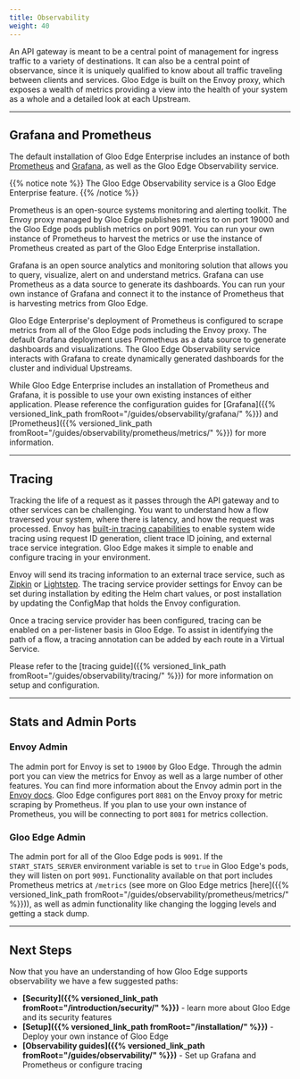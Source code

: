 ```yaml
---
title: Observability
weight: 40
---
```


An API gateway is meant to be a central point of management for ingress traffic to a variety of destinations. It can also be a central point of observance, since it is uniquely qualified to know about all traffic traveling between clients and services. Gloo Edge is built on the Envoy proxy, which exposes a wealth of metrics providing a view into the health of your system as a whole and a detailed look at each Upstream.

---

## Grafana and Prometheus

The default installation of Gloo Edge Enterprise includes an instance of both [Prometheus](https://prometheus.io/docs/introduction/overview/) and [Grafana](https://grafana.com/), as well as the Gloo Edge Observability service.

{{% notice note %}}
The Gloo Edge Observability service is a Gloo Edge Enterprise feature.
{{% /notice %}}

Prometheus is an open-source systems monitoring and alerting toolkit. The Envoy proxy managed by Gloo Edge publishes metrics to on port 19000 and the Gloo Edge pods publish metrics on port 9091. You can run your own instance of Prometheus to harvest the metrics or use the instance of Prometheus created as part of the Gloo Edge Enterprise installation.

Grafana is an open source analytics and monitoring solution that allows you to query, visualize, alert on and understand metrics. Grafana can use Prometheus as a data source to generate its dashboards. You can run your own instance of Grafana and connect it to the instance of Prometheus that is harvesting metrics from Gloo Edge.

Gloo Edge Enterprise's deployment of Prometheus is configured to scrape metrics from all of the Gloo Edge pods including the Envoy proxy. The default Grafana deployment uses Prometheus as a data source to generate dashboards and visualizations. The Gloo Edge Observability service interacts with Grafana to create dynamically generated dashboards for the cluster and individual Upstreams.

While Gloo Edge Enterprise includes an installation of Prometheus and Grafana, it is possible to use your own existing instances of either application. Please reference the configuration guides for [Grafana]({{% versioned_link_path fromRoot="/guides/observability/grafana/" %}}) and [Prometheus]({{% versioned_link_path fromRoot="/guides/observability/prometheus/metrics/" %}}) for more information.

---

## Tracing

Tracking the life of a request as it passes through the API gateway and to other services can be challenging. You want to understand how a flow traversed your system, where there is latency, and how the request was processed. Envoy has [built-in tracing capabilities](https://www.envoyproxy.io/docs/envoy/latest/intro/arch_overview/observability/tracing.html) to enable system wide tracing using request ID generation, client trace ID joining, and external trace service integration. Gloo Edge makes it simple to enable and configure tracing in your environment.

Envoy will send its tracing information to an external trace service, such as [Zipkin](https://zipkin.io/) or [Lightstep](https://lightstep.com/). The tracing service provider settings for Envoy can be set during installation by editing the Helm chart values, or post installation by updating the ConfigMap that holds the Envoy configuration.

Once a tracing service provider has been configured, tracing can be enabled on a per-listener basis in Gloo Edge. To assist in identifying the path of a flow, a tracing annotation can be added by each route in a Virtual Service.

Please refer to the [tracing guide]({{% versioned_link_path fromRoot="/guides/observability/tracing/" %}}) for more information on setup and configuration.

---

## Stats and Admin Ports

### Envoy Admin

The admin port for Envoy is set to `19000` by Gloo Edge. Through the admin port you can view the metrics for Envoy as well as a large number of other features. You can find more information about the Envoy admin port in the [Envoy docs](https://www.envoyproxy.io/docs/envoy/v1.7.0/operations/admin). Gloo Edge configures port `8081` on the Envoy proxy for metric scraping by Prometheus. If you plan to use your own instance of Prometheus, you will be connecting to port `8081` for metrics collection.

### Gloo Edge Admin

The admin port for all of the Gloo Edge pods is `9091`. If the `START_STATS_SERVER` environment variable is set to `true` in Gloo Edge's pods, they will listen on port `9091`. Functionality available on that port includes Prometheus metrics at `/metrics` (see more on Gloo Edge metrics [here]({{% versioned_link_path fromRoot="/guides/observability/prometheus/metrics/" %}})), as well as admin functionality like changing the logging levels and getting a stack dump.

---

## Next Steps

Now that you have an understanding of how Gloo Edge supports observability we have a few suggested paths:

* **[Security]({{% versioned_link_path fromRoot="/introduction/security/" %}})** - learn more about Gloo Edge and its security features
* **[Setup]({{% versioned_link_path fromRoot="/installation/" %}})** - Deploy your own instance of Gloo Edge
* **[Observability guides]({{% versioned_link_path fromRoot="/guides/observability/" %}})** - Set up Grafana and Prometheus or configure tracing